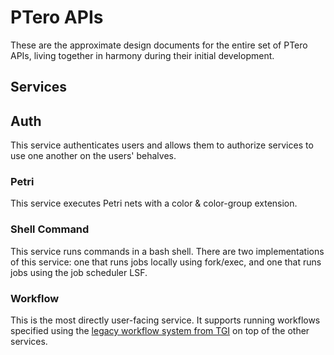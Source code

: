 # PTero APIs

These are the approximate design documents for the entire set of PTero APIs,
living together in harmony during their initial development.

<!--
Need to specify:
- media types
- endpoints
- callbacks
-->

## Services

## Auth
This service authenticates users and allows them to authorize services to use
one another on the users' behalves.

### Petri
This service executes Petri nets with a color & color-group extension.

### Shell Command
This service runs commands in a bash shell.  There are two implementations of
this service:  one that runs jobs locally using fork/exec, and one that runs
jobs using the job scheduler LSF.

### Workflow
This is the most directly user-facing service.  It supports running workflows
specified using the [legacy workflow system from
TGI](https://github.com/genome/tgi-workflow) on top of the other services.
